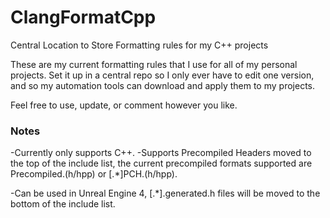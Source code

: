 # ClangFormatCpp
Central Location to Store Formatting rules for my C++ projects

These are my current formatting rules that I use for all of my personal projects. Set it up in a central repo so I only ever have to edit one version, and so my automation tools can download and apply them to my projects.

Feel free to use, update, or comment however you like.

### Notes
-Currently only supports C++.
-Supports Precompiled Headers moved to the top of the include list, the current precompiled formats supported are Precompiled.(h/hpp) or [.\*]PCH.(h/hpp).

-Can be used in Unreal Engine 4, [\.*].generated.h files will be moved to the bottom of the include list.
